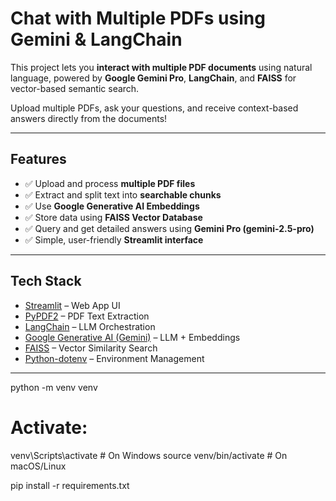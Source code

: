 # Chat with Multiple PDFs using Gemini & LangChain

This project lets you **interact with multiple PDF documents** using natural language, powered by **Google Gemini Pro**, **LangChain**, and **FAISS** for vector-based semantic search.

Upload multiple PDFs, ask your questions, and receive context-based answers directly from the documents!

---

##  Features

- ✅ Upload and process **multiple PDF files**
- ✅ Extract and split text into **searchable chunks**
- ✅ Use **Google Generative AI Embeddings**
- ✅ Store data using **FAISS Vector Database**
- ✅ Query and get detailed answers using **Gemini Pro (gemini-2.5-pro)**
- ✅ Simple, user-friendly **Streamlit interface**

---

##  Tech Stack

- [Streamlit](https://streamlit.io/) – Web App UI
- [PyPDF2](https://pypi.org/project/PyPDF2/) – PDF Text Extraction
- [LangChain](https://www.langchain.com/) – LLM Orchestration
- [Google Generative AI (Gemini)](https://ai.google.dev/) – LLM + Embeddings
- [FAISS](https://github.com/facebookresearch/faiss) – Vector Similarity Search
- [Python-dotenv](https://pypi.org/project/python-dotenv/) – Environment Management

---

python -m venv venv
# Activate:
venv\Scripts\activate        # On Windows
source venv/bin/activate     # On macOS/Linux



pip install -r requirements.txt












